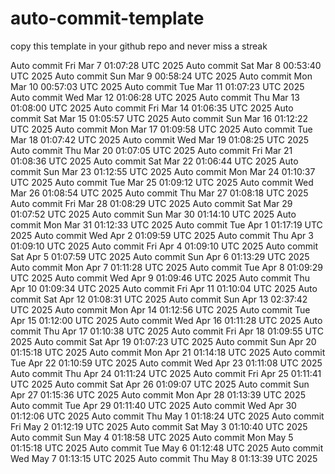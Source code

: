 # auto-commit-template

copy this template in your github repo and never miss a streak

Auto commit Fri Mar  7 01:07:28 UTC 2025
Auto commit Sat Mar  8 00:53:40 UTC 2025
Auto commit Sun Mar  9 00:58:24 UTC 2025
Auto commit Mon Mar 10 00:57:03 UTC 2025
Auto commit Tue Mar 11 01:07:23 UTC 2025
Auto commit Wed Mar 12 01:06:28 UTC 2025
Auto commit Thu Mar 13 01:08:00 UTC 2025
Auto commit Fri Mar 14 01:06:35 UTC 2025
Auto commit Sat Mar 15 01:05:57 UTC 2025
Auto commit Sun Mar 16 01:12:22 UTC 2025
Auto commit Mon Mar 17 01:09:58 UTC 2025
Auto commit Tue Mar 18 01:07:42 UTC 2025
Auto commit Wed Mar 19 01:08:25 UTC 2025
Auto commit Thu Mar 20 01:07:05 UTC 2025
Auto commit Fri Mar 21 01:08:36 UTC 2025
Auto commit Sat Mar 22 01:06:44 UTC 2025
Auto commit Sun Mar 23 01:12:55 UTC 2025
Auto commit Mon Mar 24 01:10:37 UTC 2025
Auto commit Tue Mar 25 01:09:12 UTC 2025
Auto commit Wed Mar 26 01:08:54 UTC 2025
Auto commit Thu Mar 27 01:08:18 UTC 2025
Auto commit Fri Mar 28 01:08:29 UTC 2025
Auto commit Sat Mar 29 01:07:52 UTC 2025
Auto commit Sun Mar 30 01:14:10 UTC 2025
Auto commit Mon Mar 31 01:12:33 UTC 2025
Auto commit Tue Apr  1 01:17:19 UTC 2025
Auto commit Wed Apr  2 01:09:59 UTC 2025
Auto commit Thu Apr  3 01:09:10 UTC 2025
Auto commit Fri Apr  4 01:09:10 UTC 2025
Auto commit Sat Apr  5 01:07:59 UTC 2025
Auto commit Sun Apr  6 01:13:29 UTC 2025
Auto commit Mon Apr  7 01:11:28 UTC 2025
Auto commit Tue Apr  8 01:09:29 UTC 2025
Auto commit Wed Apr  9 01:09:46 UTC 2025
Auto commit Thu Apr 10 01:09:34 UTC 2025
Auto commit Fri Apr 11 01:10:04 UTC 2025
Auto commit Sat Apr 12 01:08:31 UTC 2025
Auto commit Sun Apr 13 02:37:42 UTC 2025
Auto commit Mon Apr 14 01:12:56 UTC 2025
Auto commit Tue Apr 15 01:12:00 UTC 2025
Auto commit Wed Apr 16 01:11:28 UTC 2025
Auto commit Thu Apr 17 01:10:38 UTC 2025
Auto commit Fri Apr 18 01:09:55 UTC 2025
Auto commit Sat Apr 19 01:07:23 UTC 2025
Auto commit Sun Apr 20 01:15:18 UTC 2025
Auto commit Mon Apr 21 01:14:18 UTC 2025
Auto commit Tue Apr 22 01:10:59 UTC 2025
Auto commit Wed Apr 23 01:11:08 UTC 2025
Auto commit Thu Apr 24 01:11:24 UTC 2025
Auto commit Fri Apr 25 01:11:41 UTC 2025
Auto commit Sat Apr 26 01:09:07 UTC 2025
Auto commit Sun Apr 27 01:15:36 UTC 2025
Auto commit Mon Apr 28 01:13:39 UTC 2025
Auto commit Tue Apr 29 01:11:40 UTC 2025
Auto commit Wed Apr 30 01:12:06 UTC 2025
Auto commit Thu May  1 01:18:24 UTC 2025
Auto commit Fri May  2 01:12:19 UTC 2025
Auto commit Sat May  3 01:10:40 UTC 2025
Auto commit Sun May  4 01:18:58 UTC 2025
Auto commit Mon May  5 01:15:18 UTC 2025
Auto commit Tue May  6 01:12:48 UTC 2025
Auto commit Wed May  7 01:13:15 UTC 2025
Auto commit Thu May  8 01:13:39 UTC 2025

